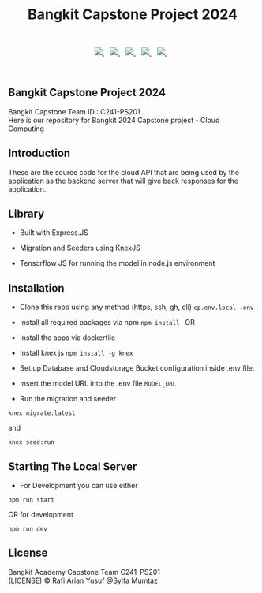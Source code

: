 <h1 align="center">Bangkit Capstone Project 2024</h1>
<br>
<p align='center'>
  <a href="https://expressjs.com/">
    <img src="https://img.shields.io/badge/Express.js-000000?style=for-the-badge&logo=express&logoColor=white" />        
  </a>&nbsp;&nbsp;
  <a href="https://nodejs.org/">
    <img src="https://img.shields.io/badge/Node.js-339933?style=for-the-badge&logo=node.js&logoColor=white" />
  </a>&nbsp;&nbsp;
  <a href="https://knexjs.org/">
    <img src="https://img.shields.io/badge/Knex.js-263B63?style=for-the-badge&logo=knex&logoColor=white" />
  </a>&nbsp;&nbsp;
  <a href="https://www.mysql.com/">
    <img src="https://img.shields.io/badge/MySQL-4479A1?style=for-the-badge&logo=mysql&logoColor=white" />
  </a>&nbsp;&nbsp;
  <a href="https://www.tensorflow.org/js">
    <img src="https://img.shields.io/badge/TensorFlow.js-FF6F00?style=for-the-badge&logo=tensorflow&logoColor=white" />
  </a>&nbsp;&nbsp;
</p>
<br>

## Bangkit Capstone Project 2024
Bangkit Capstone Team ID : C241-PS201 <br>
Here is our repository for Bangkit 2024 Capstone project - Cloud Computing

## Introduction
These are the source code for the cloud API that are being used by the application as the backend server that will give back responses for the application.

## Library

- Built with Express.JS
  
- Migration and Seeders using KnexJS
  
- Tensorflow JS for running the model in node.js environment

## Installation

- Clone this repo using any method (https, ssh, gh, cli)
``` cp.env.local .env ```

- Install all required packages via npm ``` npm install  ```
OR
- Install the apps via dockerfile 
- Install knex js ``` npm install -g knex ```
- Set up Database and Cloudstorage Bucket configuration inside .env file.
- Insert the model URL into the .env file ```MODEL_URL```
- Run the migration and seeder
```
knex migrate:latest
```
and
```
knex seed:run
```

## Starting The Local Server
- For Development you can use either
```
npm run start
```
OR for development
``` 
npm run dev
 ```

## License
Bangkit Academy Capstone Team C241-PS201 <br>
(LICENSE) © Rafi Arian Yusuf @Syifa Mumtaz
